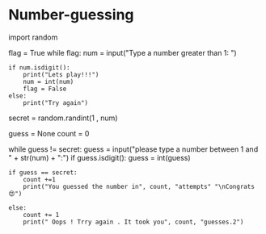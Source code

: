 # Number-guessing
import random

flag = True 
while flag:
    num = input("Type a number greater than 1: ")

    if num.isdigit():
        print("Lets play!!!")
        num = int(num)
        flag = False
    else:
        print("Try again")

secret = random.randint(1 , num)
        
guess  = None
count = 0

while guess != secret:
    guess = input("please type a number between 1 and " + str(num) + ":") 
    if guess.isdigit():
        guess = int(guess)


    if guess == secret:
        count +=1
        print("You guessed the number in", count, "attempts" "\nCongrats😍")

    else:
        count += 1
        print(" Oops ! Trry again . It took you", count, "guesses.2")
